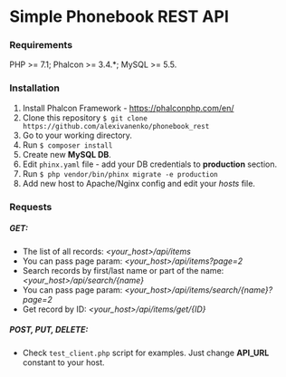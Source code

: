 # Simple Phonebook REST API

### Requirements

PHP >= 7.1; Phalcon >= 3.4.*; MySQL >= 5.5.

### Installation

1. Install Phalcon Framework - https://phalconphp.com/en/
2. Clone this repository ```$ git clone https://github.com/alexivanenko/phonebook_rest```
3. Go to your working directory. 
4. Run ```$ composer install```
5. Create new **MySQL DB**.
6. Edit ```phinx.yaml``` file - add your DB credentials to **production** section.
7. Run ```$ php vendor/bin/phinx migrate -e production```
8. Add new host to Apache/Nginx config and edit your *hosts* file.      

### Requests
##### GET:
* The list of all records: *<your_host>/api/items*
* You can pass page param: *<your_host>/api/items?page=2*
* Search records by first/last name or part of the name: *<your_host>/api/search/{name}*
* You can pass page param: *<your_host>/api/items/search/{name}?page=2*  
* Get record by ID: *<your_host>/api/items/get/{ID}*

##### POST, PUT, DELETE:

* Check ```test_client.php``` script for examples. Just change **API_URL** constant to your host.  